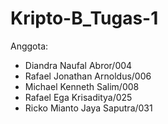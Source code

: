 # Kripto-B_Tugas-1

Anggota:
- Diandra Naufal Abror/004
- Rafael Jonathan Arnoldus/006
- Michael Kenneth Salim/008
- Rafael Ega Krisaditya/025
- Ricko Mianto Jaya Saputra/031
